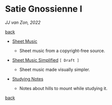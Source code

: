Satie Gnossienne Ⅰ
==================

*JJ van Zon, 2022*

[back](..)

- [Sheet Music](sheet-music)

    - Sheet music from a copyright-free source.

- [Sheet Music Simplified](sheet-music-simplified) `[ Draft ]`

    - Sheet music made visually simpler.

- [Studying Notes](satie-gnossienne-1-studying-notes.md)

    - Notes about hills to mount while studying it.

[back](..)